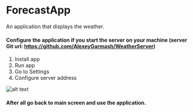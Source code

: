 # ForecastApp
An application that displays the weather.

#### Configure the application if you start the server on your machine (server Git url: https://github.com/AlexeyGarmash/WeatherServer)
1. Install app
2. Run app
3. Go to Settings 
4. Configure server address


![alt text](http://i.piccy.info/i9/51839d75d8b42286cc09f2da201cb4b3/1530700655/3153/1255542/settings_where_240.jpg)


#### After all go back to main screen and use the application.
